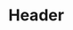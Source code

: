 <!-- TITLE: Lesser Summon Corpse -->
<!-- SUBTITLE: Summons your target's corpse to you.  This spell works on characters up to level 35.  Consumes a black ceremonial coffin when cast. -->

# Header